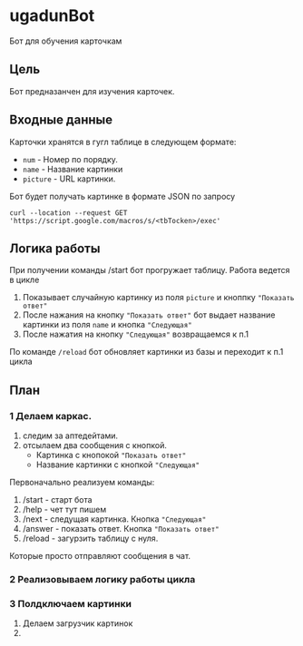 # ugadunBot
Бот для обучения карточкам

## Цель 
Бот предназанчен для изучения карточек. 

## Входные данные
Карточки хранятся в гугл таблице в следующем формате: 
* `num` -  Номер по порядку. 
* `name` - Название картинки
* `picture` - URL картинки. 

Бот будет получать картинке в формате JSON по запросу

```
curl --location --request GET 'https://script.google.com/macros/s/<tbTocken>/exec'
```

## Логика работы

При получении команды /start бот прогружает таблицу.
Работа ведется в цикле
1. Показывает случайную картинку из поля `picture` и кноппку `"Показать ответ"`
2. После нажания на кнопку `"Показать ответ"` бот выдает название картинки из поля `name` и кнопка `"Следующая"`
3. После нажатия на кнопку `"Следующая"` возвращаемся к п.1

По команде `/reload` бот обновляет картинки из базы и переходит к п.1 цикла

## План
### 1 Делаем каркас.
1. следим за аптедейтами. 
2. отсылаем два сообщения с кнопкой.
    * Картинка с кнопокой `"Показать ответ"`
    * Название картинки с кнопкой ``"Следующая"``

Первоначально реализуем команды:
1. /start   - старт бота
2. /help    - чет тут пишем
3. /next    - следущая картинка. Кнопка `"Следующая"`
4. /answer  - показать ответ. Кнопка `"Показать ответ"`
4. /reload  - загурзить таблицу с нуля. 

Которые просто отправляют сообщения в чат.

### 2 Реализовываем логику работы цикла

### 3 Полдключаем картинки
1. Делаем загрузчик картинок
2. 